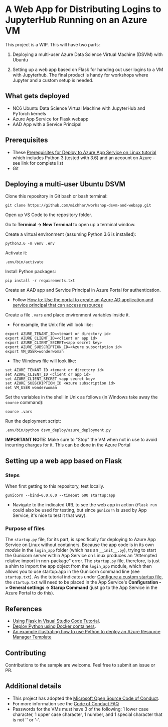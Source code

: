 # A Web App for Distributing Logins to JupyterHub Running on an Azure VM

This project is a WIP.  This will have two parts:  

1) Deploying a multi-user Azure Data Science Virtual Machine (DSVM) with Ubuntu 

2) Setting up a web app based on Flask for handing out user logins to a VM with Jupyterhub.  The final product is handy for workshops where Jupyter and a custom setup is needed.

## What gets deployed

* NC6 Ubuntu Data Science Virtual Machine with JupyterHub and PyTorch kernels
* Azure App Service for Flask webapp
* AAD App with a Service Principal

## Prerequisites

* These <a href="https://code.visualstudio.com/docs/python/tutorial-deploy-app-service-on-linux#_prerequisites" target="_blank">Prerequisites for Deploy to Azure App Service on Linux tutorial</a> which includes Python 3 (tested with 3.6) and an account on Azure - see link for complete list
* Git

## Deploying a multi-user Ubuntu DSVM

Clone this repository in Git bash or bash terminal:

    git clone https://github.com/michhar/workshop-dsvm-and-webapp.git

Open up VS Code to the repository folder.

Go to **Terminal -> New Terminal** to open up a terminal window.

Create a virtual environment (assuming Python 3.6 is installed):

    python3.6 -m venv .env

Activate it:

    .env/bin/activate

Install Python packages:

    pip install -r requirements.txt

Create an AAD app and Service Principal in Azure Portal for authentication.

* Follow [How to: Use the portal to create an Azure AD application and service principal that can access resources](https://docs.microsoft.com/en-us/azure/active-directory/develop/howto-create-service-principal-portal)

Create a file `.vars` and place environment variables inside it.

* For example, the Unix file will look like:

```
export AZURE_TENANT_ID=<tenant or directory id>
export AZURE_CLIENT_ID=<client or app id>
export AZURE_CLIENT_SECRET=<app secret key>
export AZURE_SUBSCRIPTION_ID=<Azure subscription id>
export VM_USER=wonderwoman
```

* The Windows file will look like:

```
set AZURE_TENANT_ID <tenant or directory id>
set AZURE_CLIENT_ID <client or app id>
set AZURE_CLIENT_SECRET <app secret key>
set AZURE_SUBSCRIPTION_ID <Azure subscription id>
set VM_USER wonderwoman
```

Set the variables in the shell in Unix as follows (in Windows take away the `source` command):

    source .vars

Run the deployment script:

    .env/bin/python dsvm_deploy/azure_deployment.py

**IMPORTANT NOTE:** Make sure to "Stop" the VM when not in use to avoid incurring charges for it.  This can be done in the Azure Portal

## Setting up a web app based on Flask

### Steps

When first getting to this repository, test locally.

    gunicorn --bind=0.0.0.0 --timeout 600 startup:app

* Navigate to the indicated URL to see the web app in action (`flask run` could also be used for testing, but since `gunicorn` is used by App Service, it's nice to test it that way).


### Purpose of files

The `startup.py` file, for its part, is specifically for deploying to Azure App Service on Linux without containers. Because the app code is in its own *module* in the `login_app` folder (which has an `__init__.py`), trying to start the Gunicorn server within App Service on Linux produces an "Attempted relative import in non-package" error. The `startup.py` file, therefore, is just a shim to import the app object from the `login_app` module, which then allows you to use startup:app in the Gunicorn command line (see `startup.txt`).  As the tutorial indicates under <a href="https://code.visualstudio.com/docs/python/tutorial-deploy-app-service-on-linux#_configure-a-custom-startup-file" target="_blank">Configure a custom startup file</a>, the `startup.txt` will need to be placed in the App Service's **Configuration -> General settings -> Starup Command** (just go to the App Service in the Azure Portal to do this).

## References

* [Using Flask in Visual Studio Code Tutorial](https://code.visualstudio.com/docs/python/tutorial-flask).
* [Deploy Python using Docker containers](https://code.visualstudio.com/docs/python/tutorial-deploy-containers).
* [An example illustrating how to use Python to deploy an Azure Resource Manager Template](https://github.com/Azure-Samples/resource-manager-python-template-deployment)

## Contributing

Contributions to the sample are welcome.  Feel free to submit an issue or PR.

## Additional details

* This project has adopted the [Microsoft Open Source Code of Conduct](https://opensource.microsoft.com/codeofconduct/).
* For more information see the [Code of Conduct FAQ](https://opensource.microsoft.com/codeofconduct/faq/)
* Passwords for the VMs must have 3 of the following: 1 lower case character, 1 upper case character, 1 number, and 1 special character that is not '\' or '-'.


